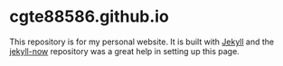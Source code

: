 # cgte88586.github.io

This repository is for my personal website. It is built with [Jekyll](https://jekyllrb.com/) and the [jekyll-now](https://github.com/barryclark/jekyll-now) repository was a great help in setting up this page.